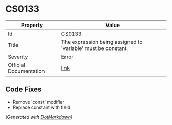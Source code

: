 # CS0133

| Property               | Value                                                             |
| ---------------------- | ----------------------------------------------------------------- |
| Id                     | CS0133                                                            |
| Title                  | The expression being assigned to 'variable' must be constant\.    |
| Severity               | Error                                                             |
| Official Documentation | [link](http://docs.microsoft.com/en-us/dotnet/csharp/misc/cs0133) |

## Code Fixes

* Remove 'const' modifier
* Replace constant with field


*\(Generated with [DotMarkdown](http://github.com/JosefPihrt/DotMarkdown)\)*